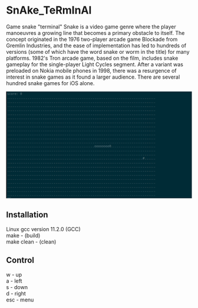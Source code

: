# SnAke_TeRmInAl

Game snake "terminal"
Snake is a video game genre where the player manoeuvres a growing line that becomes a primary obstacle to itself.
The concept originated in the 1976 two-player arcade game Blockade from Gremlin Industries, and the ease of implementation
has led to hundreds of versions (some of which have the word snake or worm in the title) for many platforms.
1982's Tron arcade game, based on the film, includes snake gameplay for the single-player Light Cycles segment.
After a variant was preloaded on Nokia mobile phones in 1998, there was a resurgence of interest in snake games as it found a larger audience.
There are several hundred snake games for iOS alone.

![snake data](./images/snake.png)

## Installation

Linux gcc version 11.2.0 (GCC) <br />
make - (build) <br />
make clean - (clean)

## Control

w - up <br />
a - left <br />
s - down <br />
d - right <br />
esc - menu <br />

